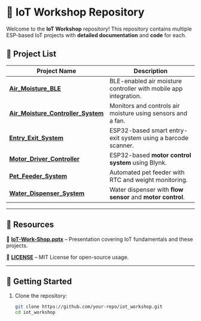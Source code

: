 # 🚀 IoT Workshop Repository  

Welcome to the **IoT Workshop** repository! This repository contains multiple ESP-based IoT projects with **detailed documentation** and **code** for each.  

## 📁 Project List  

| Project Name                     | Description |
|-----------------------------------|-------------|
| [**Air_Moisture_BLE**](./Air_Moisture_BLE/README.md) | BLE-enabled air moisture controller with mobile app integration. |
| [**Air_Moisture_Controller_System**](./Air_Mositure_Controller_System/README.md) | Monitors and controls air moisture using sensors and a fan. |
| [**Entry_Exit_System**](./Entry_Exit_System/README.md) | ESP32-based smart entry-exit system using a barcode scanner. |
| [**Motor_Driver_Controller**](./Motor_Driver_Contorller/README.md) | ESP32-based **motor control system** using Blynk. |
| [**Pet_Feeder_System**](./Pet_Feeder_System/README.md) | Automated pet feeder with RTC and weight monitoring. |
| [**Water_Dispenser_System**](./Water_Dispenser_System/README.md) | Water dispenser with **flow sensor** and **motor control**. |

---

## 📜 Resources  
📌 **[IoT-Work-Shop.pptx](./IoT-Work-Shop.pptx)** – Presentation covering IoT fundamentals and these projects.  

📜 **[LICENSE](./LICENSE)** – MIT License for open-source usage.  

---

## 🔧 Getting Started  
1. Clone the repository:  
   ```bash
   git clone https://github.com/your-repo/iot_workshop.git
   cd iot_workshop
